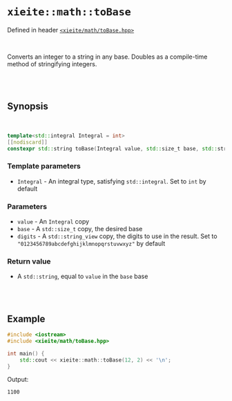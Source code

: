 # `xieite::math::toBase`
Defined in header [`<xieite/math/toBase.hpp>`](../../include/xieite/math/toBase.hpp)

<br/>

Converts an integer to a string in any base. Doubles as a compile-time method of stringifying integers.

<br/><br/>

## Synopsis

<br/>

```cpp
template<std::integral Integral = int>
[[nodiscard]]
constexpr std::string toBase(Integral value, std::size_t base, std::string_view digits = "0123456789abcdefghijklmnopqrstuvwxyz") noexcept;
```
### Template parameters
- `Integral` - An integral type, satisfying `std::integral`. Set to `int` by default
### Parameters
- `value` - An `Integral` copy
- `base` - A `std::size_t` copy, the desired base
- `digits` - A `std::string_view` copy, the digits to use in the result. Set to `"0123456789abcdefghijklmnopqrstuvwxyz"` by default
### Return value
- A `std::string`, equal to `value` in the `base` base

<br/><br/>

## Example
```cpp
#include <iostream>
#include <xieite/math/toBase.hpp>

int main() {
	std::cout << xieite::math::toBase(12, 2) << '\n';
}
```
Output:
```
1100
```
